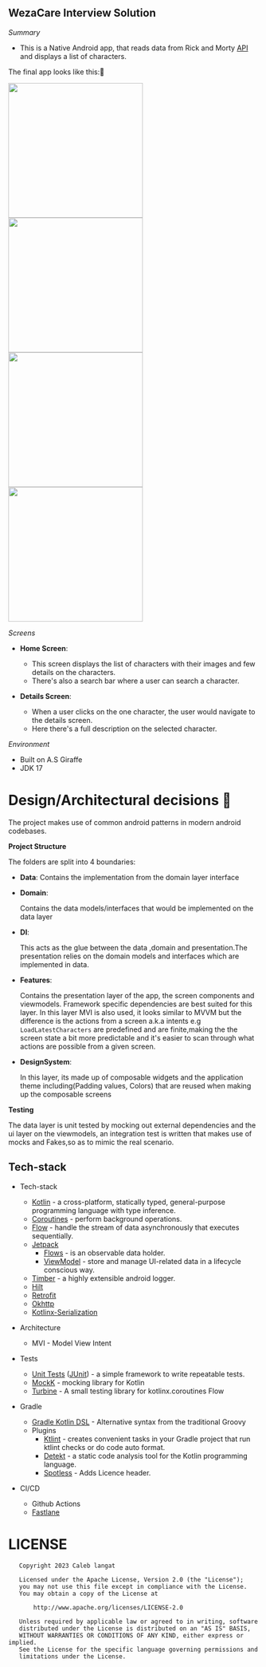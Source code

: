 ## WezaCare Interview Solution

*Summary*
- This is a Native Android app, that reads data from Rick and Morty [API](https://hp-api.onrender.com/) and displays a list of characters. 

The final app looks like this:👀

<img src="screenshots/homeList.jpg" width="270"/> <img src="screenshots/details.jpg" width="270"/> <img src="screenshots/search.jpg" width="270"/>
<img src="screenshots/empty.jpg" width="270"/>

*Screens*
- **Home Screen**:
    - This screen displays the list of characters with their images and few details on the characters.
    - There's also a search bar where a user can search a character.

- **Details Screen**:
    - When a user clicks on the one character, the user would navigate to the details screen. 
    - Here there's a full description on the selected character.

*Environment*
- Built on A.S Giraffe
- JDK 17

# Design/Architectural decisions 📐

The project makes use of common android patterns in modern android codebases.

**Project Structure**

The folders are split into 4 boundaries:
- **Data**:
  Contains the implementation from the domain layer interface

- **Domain**:

  Contains the data models/interfaces that would be implemented on the data layer

- **DI**:

  This acts as the glue between the data ,domain and presentation.The presentation relies on the domain models and interfaces which are implemented in data.

- **Features**:

  Contains the presentation layer of the app, the screen components and viewmodels. Framework specific dependencies are best suited for this layer.
  In this layer MVI is also used, it looks similar to MVVM but the difference is the actions from a screen a.k.a intents e.g ```LoadLatestCharacters``` are predefined and are finite,making the
  the screen state a bit more predictable and it's easier to scan through what actions are possible from a given screen.

- **DesignSystem**:

  In this layer, its made up of composable widgets and the application theme including(Padding values, Colors) that are reused when making up the composable screens


**Testing**

The data layer is unit tested by mocking out external dependencies and the ui layer on the viewmodels, an integration test
is written that makes use of mocks and Fakes,so as to mimic the real scenario.

## Tech-stack

* Tech-stack
    * [Kotlin](https://kotlinlang.org/) - a cross-platform, statically typed, general-purpose programming language with type inference.
    * [Coroutines](https://kotlinlang.org/docs/reference/coroutines-overview.html) - perform background operations.
    * [Flow](https://kotlinlang.org/docs/reference/coroutines/flow.html) - handle the stream of data asynchronously that executes sequentially.
    * [Jetpack](https://developer.android.com/jetpack)
        * [Flows](https://developer.android.com/kotlin/flow) - is an observable data holder.
        * [ViewModel](https://developer.android.com/topic/libraries/architecture/viewmodel) - store and manage UI-related data in a lifecycle conscious way.
    * [Timber](https://github.com/JakeWharton/timber) - a highly extensible android logger.
    * [Hilt](https://developer.android.com/training/dependency-injection/hilt-android)
    * [Retrofit](https://square.github.io/retrofit/) 
    * [Okhttp](https://square.github.io/okhttp/)
    * [Kotlinx-Serialization](https://kotlinlang.org/docs/serialization.html)

* Architecture
    * MVI - Model View Intent
* Tests
    * [Unit Tests](https://en.wikipedia.org/wiki/Unit_testing) ([JUnit](https://junit.org/junit4/)) - a simple framework to write repeatable tests.
    * [MockK](https://github.com/mockk) - mocking library for Kotlin
    * [Turbine](https://github.com/cashapp/turbine) - A small testing library for kotlinx.coroutines Flow

* Gradle
    * [Gradle Kotlin DSL](https://docs.gradle.org/current/userguide/kotlin_dsl.html) - Alternative syntax from the traditional Groovy
    * Plugins
        * [Ktlint](https://github.com/JLLeitschuh/ktlint-gradle) - creates convenient tasks in your Gradle project that run ktlint checks or do code auto format.
        * [Detekt](https://github.com/detekt/detekt) - a static code analysis tool for the Kotlin programming language.
        * [Spotless](https://github.com/diffplug/spotless) - Adds Licence header.
* CI/CD
    * Github Actions
    * [Fastlane](https://fastlane.tools)

# LICENSE

```
   Copyright 2023 Caleb langat

   Licensed under the Apache License, Version 2.0 (the "License");
   you may not use this file except in compliance with the License.
   You may obtain a copy of the License at

       http://www.apache.org/licenses/LICENSE-2.0

   Unless required by applicable law or agreed to in writing, software
   distributed under the License is distributed on an "AS IS" BASIS,
   WITHOUT WARRANTIES OR CONDITIONS OF ANY KIND, either express or implied.
   See the License for the specific language governing permissions and
   limitations under the License.
   
```